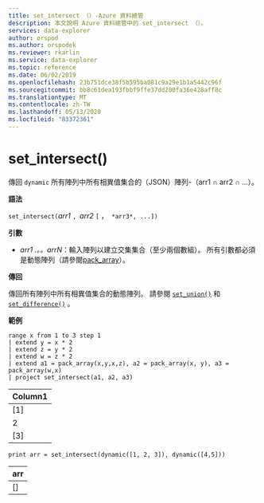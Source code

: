 ```yaml
---
title: set_intersect （）-Azure 資料總管
description: 本文說明 Azure 資料總管中的 set_intersect （）。
services: data-explorer
author: orspod
ms.author: orspodek
ms.reviewer: rkarlin
ms.service: data-explorer
ms.topic: reference
ms.date: 06/02/2019
ms.openlocfilehash: 23b751dce38f5b595ba081c9a29e1b1a5442c96f
ms.sourcegitcommit: bb8c61dea193fbbf9ffe37dd200fa36e428aff8c
ms.translationtype: MT
ms.contentlocale: zh-TW
ms.lasthandoff: 05/13/2020
ms.locfileid: "83372361"
---
```

# <a name="set_intersect"></a>set_intersect()

傳回 `dynamic` 所有陣列中所有相異值集合的（JSON）陣列-（arr1 ∩ arr2 ∩ ...）。

**語法**

`set_intersect(`*arr1* `, `*arr2* `[` ，` *arr3*, ...])`

**引數**

* *arr1 .。。arrN*：輸入陣列以建立交集集合（至少兩個數組）。 所有引數都必須是動態陣列（請參閱[pack_array](packarrayfunction.md)）。 

**傳回**

傳回所有陣列中所有相異值集合的動態陣列。 請參閱 [`set_union()`](setunionfunction.md) 和 [`set_difference()`](setdifferencefunction.md) 。

**範例**

<!-- csl: https://help.kusto.windows.net:443/Samples -->
```kusto
range x from 1 to 3 step 1
| extend y = x * 2
| extend z = y * 2
| extend w = z * 2
| extend a1 = pack_array(x,y,x,z), a2 = pack_array(x, y), a3 = pack_array(w,x)
| project set_intersect(a1, a2, a3)
```

|Column1|
|---|
|[1]|
|2|
|[3]|

<!-- csl: https://help.kusto.windows.net:443/Samples -->
```kusto
print arr = set_intersect(dynamic([1, 2, 3]), dynamic([4,5]))
```

|arr|
|---|
|[]|
